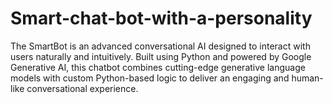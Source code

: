 # Smart-chat-bot-with-a-personality
The SmartBot is an advanced conversational AI designed to interact with users naturally and intuitively. Built using Python and powered by Google Generative AI, this chatbot combines cutting-edge generative language models with custom Python-based logic to deliver an engaging and human-like conversational experience.
